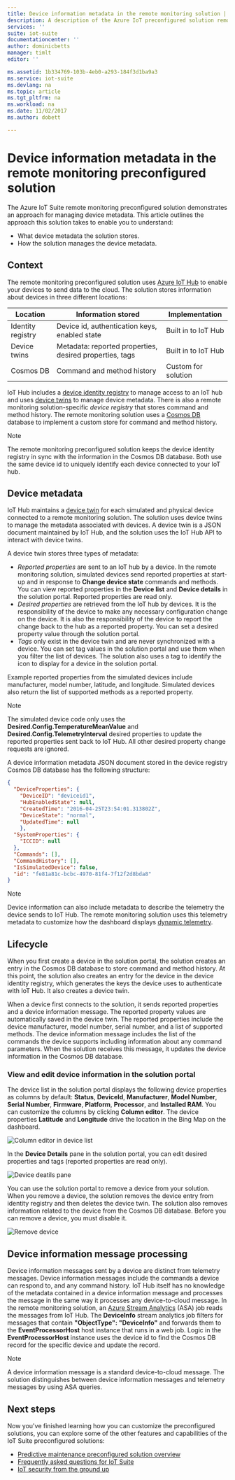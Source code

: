 ```yaml
---
title: Device information metadata in the remote monitoring solution | Microsoft Docs
description: A description of the Azure IoT preconfigured solution remote monitoring and its architecture.
services: ''
suite: iot-suite
documentationcenter: ''
author: dominicbetts
manager: timlt
editor: ''

ms.assetid: 1b334769-103b-4eb0-a293-184f3d1ba9a3
ms.service: iot-suite
ms.devlang: na
ms.topic: article
ms.tgt_pltfrm: na
ms.workload: na
ms.date: 11/02/2017
ms.author: dobett

---
```

# Device information metadata in the remote monitoring preconfigured solution

The Azure IoT Suite remote monitoring preconfigured solution demonstrates an approach for managing device metadata. This article outlines the approach this solution takes to enable you to understand:

* What device metadata the solution stores.
* How the solution manages the device metadata.

## Context

The remote monitoring preconfigured solution uses [Azure IoT Hub][lnk-iot-hub] to enable your devices to send data to the cloud. The solution stores information about devices in three different locations:

| Location | Information stored | Implementation |
| -------- | ------------------ | -------------- |
| Identity registry | Device id, authentication keys, enabled state | Built in to IoT Hub |
| Device twins | Metadata: reported properties, desired properties, tags | Built in to IoT Hub |
| Cosmos DB | Command and method history | Custom for solution |

IoT Hub includes a [device identity registry][lnk-identity-registry] to manage access to an IoT hub and uses [device twins][lnk-device-twin] to manage device metadata. There is also a remote monitoring solution-specific *device registry* that stores command and method history. The remote monitoring solution uses a [Cosmos DB][lnk-docdb] database to implement a custom store for command and method history.

> [!NOTE]
> The remote monitoring preconfigured solution keeps the device identity registry in sync with the information in the Cosmos DB database. Both use the same device id to uniquely identify each device connected to your IoT hub.

## Device metadata

IoT Hub maintains a [device twin][lnk-device-twin] for each simulated and physical device connected to a remote monitoring solution. The solution uses device twins to manage the metadata associated with devices. A device twin is a JSON document maintained by IoT Hub, and the solution uses the IoT Hub API to interact with device twins.

A device twin stores three types of metadata:

- *Reported properties* are sent to an IoT hub by a device. In the remote monitoring solution, simulated devices send reported properties at start-up and in response to **Change device state** commands and methods. You can view reported properties in the **Device list** and **Device details** in the solution portal. Reported properties are read only.
- *Desired properties* are retrieved from the IoT hub by devices. It is the responsibility of the device to make any necessary configuration change on the device. It is also the responsibility of the device to report the change back to the hub as a reported property. You can set a desired property value through the solution portal.
- *Tags* only exist in the device twin and are never synchronized with a device. You can set tag values in the solution portal and use them when you filter the list of devices. The solution also uses a tag to identify the icon to display for a device in the solution portal.

Example reported properties from the simulated devices include manufacturer, model number, latitude, and longitude. Simulated devices also return the list of supported methods as a reported property.

> [!NOTE]
> The simulated device code only uses the **Desired.Config.TemperatureMeanValue** and **Desired.Config.TelemetryInterval** desired properties to update the reported properties sent back to IoT Hub. All other desired property change requests are ignored.

A device information metadata JSON document stored in the device registry Cosmos DB database has the following structure:

```json
{
  "DeviceProperties": {
    "DeviceID": "deviceid1",
    "HubEnabledState": null,
    "CreatedTime": "2016-04-25T23:54:01.313802Z",
    "DeviceState": "normal",
    "UpdatedTime": null
    },
  "SystemProperties": {
    "ICCID": null
  },
  "Commands": [],
  "CommandHistory": [],
  "IsSimulatedDevice": false,
  "id": "fe81a81c-bcbc-4970-81f4-7f12f2d8bda8"
}
```

> [!NOTE]
> Device information can also include metadata to describe the telemetry the device sends to IoT Hub. The remote monitoring solution uses this telemetry metadata to customize how the dashboard displays [dynamic telemetry][lnk-dynamic-telemetry].

## Lifecycle

When you first create a device in the solution portal, the solution creates an entry in the Cosmos DB database to store command and method history. At this point, the solution also creates an entry for the device in the device identity registry, which generates the keys the device uses to authenticate with IoT Hub. It also creates a device twin.

When a device first connects to the solution, it sends reported properties and a device information message. The reported property values are automatically saved in the device twin. The reported properties include the device manufacturer, model number, serial number, and a list of supported methods. The device information message includes the list of the commands the device supports including information about any command parameters. When the solution receives this message, it updates the device information in the Cosmos DB database.

### View and edit device information in the solution portal

The device list in the solution portal displays the following device properties as columns by default: **Status**, **DeviceId**, **Manufacturer**, **Model Number**, **Serial Number**, **Firmware**, **Platform**, **Processor**, and **Installed RAM**. You can customize the columns by clicking **Column editor**. The device properties **Latitude** and **Longitude** drive the location in the Bing Map on the dashboard.

![Column editor in device list][img-device-list]

In the **Device Details** pane in the solution portal, you can edit desired properties and tags (reported properties are read only).

![Device deatils pane][img-device-edit]

You can use the solution portal to remove a device from your solution. When you remove a device, the solution removes the device entry from identity registry and then deletes the device twin. The solution also removes information related to the device from the Cosmos DB database. Before you can remove a device, you must disable it.

![Remove device][img-device-remove]

## Device information message processing

Device information messages sent by a device are distinct from telemetry messages. Device information messages include the commands a device can respond to, and any command history. IoT Hub itself has no knowledge of the metadata contained in a device information message and processes the message in the same way it processes any device-to-cloud message. In the remote monitoring solution, an [Azure Stream Analytics][lnk-stream-analytics] (ASA) job reads the messages from IoT Hub. The **DeviceInfo** stream analytics job filters for messages that contain **"ObjectType": "DeviceInfo"** and forwards them to the **EventProcessorHost** host instance that runs in a web job. Logic in the **EventProcessorHost** instance uses the device id to find the Cosmos DB record for the specific device and update the record.

> [!NOTE]
> A device information message is a standard device-to-cloud message. The solution distinguishes between device information messages and telemetry messages by using ASA queries.

## Next steps

Now you've finished learning how you can customize the preconfigured solutions, you can explore some of the other features and capabilities of the IoT Suite preconfigured solutions:

* [Predictive maintenance preconfigured solution overview][lnk-predictive-overview]
* [Frequently asked questions for IoT Suite][lnk-faq]
* [IoT security from the ground up][lnk-security-groundup]

<!-- Images and links -->
[img-device-list]: media/iot-suite-v1-remote-monitoring-device-info/image1.png
[img-device-edit]: media/iot-suite-v1-remote-monitoring-device-info/image2.png
[img-device-remove]: media/iot-suite-v1-remote-monitoring-device-info/image3.png

[lnk-iot-hub]: https://azure.microsoft.com/documentation/services/iot-hub/
[lnk-identity-registry]: ../iot-hub/iot-hub-devguide-identity-registry.md
[lnk-device-twin]: ../iot-hub/iot-hub-devguide-device-twins.md
[lnk-docdb]: https://azure.microsoft.com/documentation/services/documentdb/
[lnk-stream-analytics]: https://azure.microsoft.com/documentation/services/stream-analytics/
[lnk-dynamic-telemetry]: iot-suite-v1-dynamic-telemetry.md

[lnk-predictive-overview]: iot-suite-predictive-overview.md
[lnk-faq]: iot-suite-v1-faq.md
[lnk-security-groundup]: securing-iot-ground-up.md
